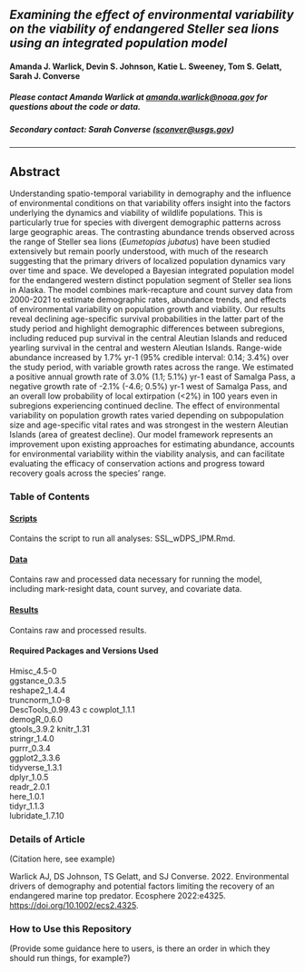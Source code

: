 ## *Examining the effect of environmental variability on the viability of endangered Steller sea lions using an integrated population model* 

#### Amanda J. Warlick, Devin S. Johnson, Katie L. Sweeney, Tom S. Gelatt, Sarah J. Converse

##### Please contact Amanda Warlick at amanda.warlick@noaa.gov for questions about the code or data.

##### Secondary contact: Sarah Converse (sconver@usgs.gov)

________________________________________________________________________________

## Abstract

Understanding spatio-temporal variability in demography and the influence of environmental conditions on that variability offers insight into the factors underlying the dynamics and viability of wildlife populations. This is particularly true for species with divergent demographic patterns across large geographic areas. The contrasting abundance trends observed across the range of Steller sea lions (*Eumetopias jubatus*) have been studied extensively but remain poorly understood, with much of the research suggesting that the primary drivers of localized population dynamics vary over time and space. We developed a Bayesian integrated population model for the endangered western distinct population segment of Steller sea lions in Alaska. The model combines mark-recapture and count survey data from 2000-2021 to estimate demographic rates, abundance trends, and effects of environmental variability on population growth and viability. Our results reveal declining age-specific survival probabilities in the latter part of the study period and highlight demographic differences between subregions, including reduced pup survival in the central Aleutian Islands and reduced yearling survival in the central and western Aleutian Islands. Range-wide abundance increased by 1.7% yr-1 (95% credible interval: 0.14; 3.4%) over the study period, with variable growth rates across the range. We estimated a positive annual growth rate of 3.0% (1.1; 5.1%) yr-1 east of Samalga Pass, a negative growth rate of -2.1% (-4.6; 0.5%) yr-1 west of Samalga Pass, and an overall low probability of local extirpation (<2%) in 100 years even in subregions experiencing continued decline. The effect of environmental variability on population growth rates varied depending on subpopulation size and age-specific vital rates and was strongest in the western Aleutian Islands (area of greatest decline). Our model framework represents an improvement upon existing approaches for estimating abundance, accounts for environmental variability within the viability analysis, and can facilitate evaluating the efficacy of conservation actions and progress toward recovery goals across the species’ range. 

### Table of Contents 

#### [Scripts](./scripts)

Contains the script to run all analyses: SSL_wDPS_IPM.Rmd.
 
#### [Data](./Data) 

Contains raw and processed data necessary for running the model, including mark-resight data, count survey, and covariate data. 

#### [Results](./results)

Contains raw and processed results.  

#### Required Packages and Versions Used 

Hmisc_4.5-0       
ggstance_0.3.5   
reshape2_1.4.4    
truncnorm_1.0-8   
DescTools_0.99.43 c
cowplot_1.1.1     
demogR_0.6.0     
gtools_3.9.2
knitr_1.31        
stringr_1.4.0    
purrr_0.3.4       
ggplot2_3.3.6     
tidyverse_1.3.1   
dplyr_1.0.5      
readr_2.0.1       
here_1.0.1        
tidyr_1.1.3       
lubridate_1.7.10 

### Details of Article 

(Citation here, see example) 

Warlick AJ, DS Johnson, TS Gelatt, and SJ Converse. 2022. Environmental drivers of demography and potential factors limiting the recovery of an endangered marine top predator. Ecosphere 2022:e4325. https://doi.org/10.1002/ecs2.4325. 

### How to Use this Repository 

(Provide some guidance here to users, is there an order in which they should run things, for example?)  
